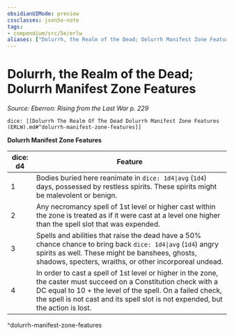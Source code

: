```yaml
---
obsidianUIMode: preview
cssclasses: json5e-note
tags:
- compendium/src/5e/erlw
aliases: ["Dolurrh, the Realm of the Dead; Dolurrh Manifest Zone Features"]
---
```

# Dolurrh, the Realm of the Dead; Dolurrh Manifest Zone Features
*Source: Eberron: Rising from the Last War p. 229* 

`dice: [[Dolurrh The Realm Of The Dead Dolurrh Manifest Zone Features (ERLW).md#^dolurrh-manifest-zone-features]]`

**Dolurrh Manifest Zone Features**

| dice: d4 | Feature |
|----------|---------|
| 1 | Bodies buried here reanimate in `dice: 1d4\|avg` (`1d4`) days, possessed by restless spirits. These spirits might be malevolent or benign. |
| 2 | Any necromancy spell of 1st level or higher cast within the zone is treated as if it were cast at a level one higher than the spell slot that was expended. |
| 3 | Spells and abilities that raise the dead have a 50% chance chance to bring back `dice: 1d4\|avg` (`1d4`) angry spirits as well. These might be banshees, ghosts, shadows, specters, wraiths, or other incorporeal undead. |
| 4 | In order to cast a spell of 1st level or higher in the zone, the caster must succeed on a Constitution check with a DC equal to 10 + the level of the spell. On a failed check, the spell is not cast and its spell slot is not expended, but the action is lost. |
^dolurrh-manifest-zone-features